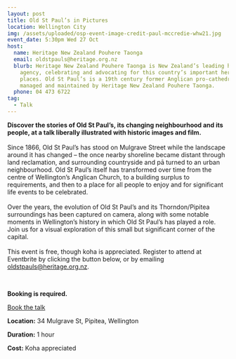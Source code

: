 ```yaml
---
layout: post
title: Old St Paul’s in Pictures
location: Wellington City
img: /assets/uploaded/osp-event-image-credit-paul-mccredie-whw21.jpg
event_date: 5:30pm Wed 27 Oct
host:
  name: Heritage New Zealand Pouhere Taonga
  email: oldstpauls@heritage.org.nz
  blurb: Heritage New Zealand Pouhere Taonga is New Zealand’s leading heritage
    agency, celebrating and advocating for this country’s important heritage
    places. Old St Paul’s is a 19th century former Anglican pro-cathedral,
    managed and maintained by Heritage New Zealand Pouhere Taonga.
  phone: 04 473 6722
tag:
  - Talk
---
```

**Discover the stories of Old St Paul’s, its changing neighbourhood and its people, at a talk liberally illustrated with historic images and film.**\
\
Since 1866, Old St Paul’s has stood on Mulgrave Street while the landscape around it has changed – the once nearby shoreline became distant through land reclamation, and surrounding countryside and pā turned to an urban neighbourhood. Old St Paul’s itself has transformed over time from the centre of Wellington’s Anglican Church, to a building surplus to requirements, and then to a place for all people to enjoy and for significant life events to be celebrated.\
\
Over the years, the evolution of Old St Paul’s and its Thorndon/Pipitea surroundings has been captured on camera, along with some notable moments in Wellington’s history in which Old St Paul’s has played a role. Join us for a visual exploration of this small but significant corner of the capital.\
\
This event is free, though koha is appreciated. Register to attend at Eventbrite by clicking the button below, or by emailing [oldstpauls@heritage.org.nz](mailto:oldstpauls@heritage.org.nz).

<br>

**Booking is required.** 

<a href="https://www.eventbrite.co.nz/e/164777348485" class="button">Book the talk</a>

**Location:** 34 Mulgrave St, Pipitea, Wellington

**Duration:** 1 hour

**Cost:** Koha appreciated
